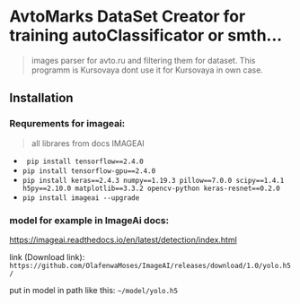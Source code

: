 # AvtoMarks DataSet Creator for training autoClassificator or smth... 

> images parser for avto.ru and filtering them for dataset. 
This programm is Kursovaya dont use it for Kursovaya in own case.
## Installation
### Requrements for imageai:
> all librares from docs IMAGEAI

* ``` pip install tensorflow==2.4.0```
* ```pip install tensorflow-gpu==2.4.0```
* ```pip install keras==2.4.3 numpy==1.19.3 pillow==7.0.0 scipy==1.4.1 h5py==2.10.0 matplotlib==3.3.2 opencv-python keras-resnet==0.2.0```
* ```pip install imageai --upgrade```

### model for example in ImageAi docs:
https://imageai.readthedocs.io/en/latest/detection/index.html 

link (Download link): ```https://github.com/OlafenwaMoses/ImageAI/releases/download/1.0/yolo.h5/```

put in model in path like this: ```~/model/yolo.h5```